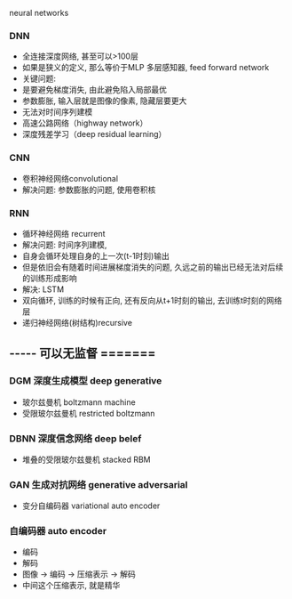 neural networks


### DNN
- 全连接深度网络, 甚至可以>100层
- 如果是狭义的定义, 那么等价于MLP 多层感知器, feed forward network
- 关键问题: 
 - 是要避免梯度消失, 由此避免陷入局部最优
 - 参数膨胀, 输入层就是图像的像素, 隐藏层要更大
 - 无法对时间序列建模
- 高速公路网络（highway network）
- 深度残差学习（deep residual learning）


### CNN
- 卷积神经网络convolutional 
- 解决问题: 参数膨胀的问题, 使用卷积核

### RNN
- 循环神经网络 recurrent
- 解决问题: 时间序列建模, 
- 自身会循环处理自身的上一次(t-1时刻)输出
- 但是依旧会有随着时间进展梯度消失的问题, 久远之前的输出已经无法对后续的训练形成影响
- 解决: LSTM
- 双向循环, 训练的时候有正向, 还有反向从t+1时刻的输出, 去训练t时刻的网络层
- 递归神经网络(树结构)recursive



## ----- 可以无监督 =======

### DGM 深度生成模型 deep generative
- 玻尔兹曼机 boltzmann machine
- 受限玻尔兹曼机 restricted boltzmann

### DBNN 深度信念网络 deep belef
- 堆叠的受限玻尔兹曼机 stacked RBM


### GAN 生成对抗网络 generative adversarial
- 变分自编码器 variational auto encoder


### 自编码器 auto encoder
- 编码
- 解码
- 图像 -> 编码 -> 压缩表示 -> 解码
- 中间这个压缩表示, 就是精华